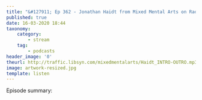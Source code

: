 ```yaml
---
title: "&#127911; Ep 362 - Jonathan Haidt from Mixed Mental Arts on RadioPublic"
published: true
date: 16-03-2020 18:44
taxonomy:
    category:
        - stream
    tag:
        - podcasts
header_image: '0'
theurl: http://traffic.libsyn.com/mixedmentalarts/Haidt_INTRO-OUTRO.mp3?dest-id=498084
image: artwork-resized.jpg
template: listen
--- 
```

Episode summary: 
